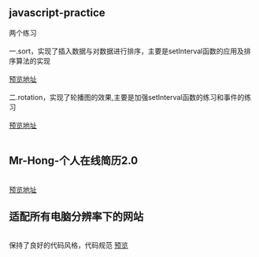 <h2>javascript-practice</h2>
<div>两个练习</div><br>
<div>一.sort，实现了插入数据与对数据进行排序，主要是setInterval函数的应用及排序算法的实现</div><br>
<div><a href="https://hardmanhong.github.io/myPage/javascript-practice/sort/sort.html">预览地址</a></div>
<div><br></div>
<div>二.rotation，实现了轮播图的效果,主要是加强setInterval函数的练习和事件的练习</div><br>
<div><a href="https://hardmanhong.github.io/myPage/javascript-practice/rotation/rotation.html">预览地址</a></div><br>
<h2>Mr-Hong-个人在线简历2.0</h2><br>
<a href="https://hardmanhong.github.io/myPage/Mr-Hong/index.html">
预览地址</a>
<h2>适配所有电脑分辨率下的网站</h2><br>
保持了良好的代码风格，代码规范
<a href="https://hardmanhong.github.io/myPage/myCase/index.html">预览</a>



